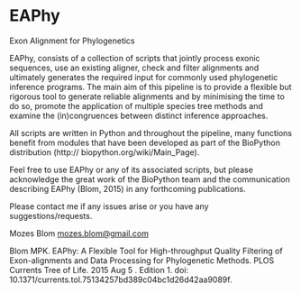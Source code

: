 # EAPhy
Exon Alignment for Phylogenetics

EAPhy, consists of a collection of scripts that jointly process exonic sequences, use an existing aligner, check and filter alignments and ultimately generates the required input for commonly used phylogenetic inference programs. The main aim of this pipeline is to provide a flexible but rigorous tool to generate reliable alignments and by minimising the time to do so, promote the application of multiple species tree methods and examine the (in)congruences between distinct inference approaches.

All scripts are written in Python and throughout the pipeline, many functions benefit from modules that have been developed as part of the BioPython distribution (http:// biopython.org/wiki/Main_Page).

Feel free to use EAPhy or any of its associated scripts, but please acknowledge the great work of the BioPython team and the communication describing EAPhy (Blom, 2015) in any forthcoming publications.

Please contact me if any issues arise or you have any suggestions/requests.

Mozes Blom
mozes.blom@gmail.com

Blom MPK. EAPhy: A Flexible Tool for High-throughput Quality Filtering of Exon-alignments and Data Processing for Phylogenetic Methods. PLOS Currents Tree of Life. 2015 Aug 5 . Edition 1. doi: 10.1371/currents.tol.75134257bd389c04bc1d26d42aa9089f.

